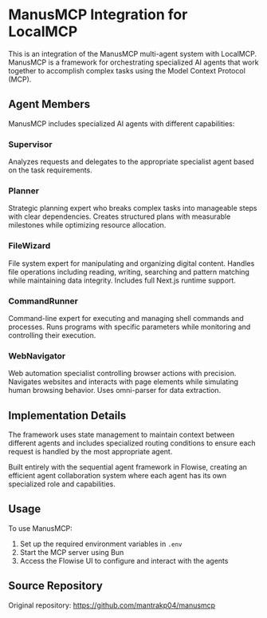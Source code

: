 # ManusMCP Integration for LocalMCP

This is an integration of the ManusMCP multi-agent system with LocalMCP. ManusMCP is a framework for orchestrating specialized AI agents that work together to accomplish complex tasks using the Model Context Protocol (MCP).

## Agent Members

ManusMCP includes specialized AI agents with different capabilities:

### Supervisor
Analyzes requests and delegates to the appropriate specialist agent based on the task requirements.

### Planner
Strategic planning expert who breaks complex tasks into manageable steps with clear dependencies. Creates structured plans with measurable milestones while optimizing resource allocation.

### FileWizard
File system expert for manipulating and organizing digital content. Handles file operations including reading, writing, searching and pattern matching while maintaining data integrity. Includes full Next.js runtime support.

### CommandRunner
Command-line expert for executing and managing shell commands and processes. Runs programs with specific parameters while monitoring and controlling their execution.

### WebNavigator
Web automation specialist controlling browser actions with precision. Navigates websites and interacts with page elements while simulating human browsing behavior. Uses omni-parser for data extraction.

## Implementation Details

The framework uses state management to maintain context between different agents and includes specialized routing conditions to ensure each request is handled by the most appropriate agent.

Built entirely with the sequential agent framework in Flowise, creating an efficient agent collaboration system where each agent has its own specialized role and capabilities.

## Usage

To use ManusMCP:

1. Set up the required environment variables in `.env`
2. Start the MCP server using Bun
3. Access the Flowise UI to configure and interact with the agents

## Source Repository

Original repository: https://github.com/mantrakp04/manusmcp
